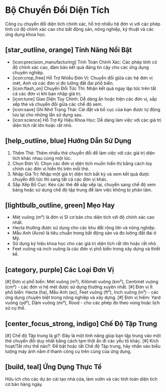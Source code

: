 # Bộ Chuyển Đổi Diện Tích
Công cụ chuyển đổi diện tích chính xác, hỗ trợ nhiều hệ đơn vị với các phép tính có độ chính xác cao cho bất động sản, nông nghiệp, kỹ thuật và các ứng dụng khoa học.

## [star_outline, orange] Tính Năng Nổi Bật
- [icon:precision_manufacturing] Tính Toán Chính Xác: Các phép tính có độ chính xác cao, đảm bảo kết quả đáng tin cậy cho các ứng dụng chuyên nghiệp.
- [icon:crop_free] Hỗ Trợ Nhiều Đơn Vị: Chuyển đổi giữa các hệ đơn vị mét, Anh và các đơn vị đo lường đất đai phổ biến.
- [icon:flash_on] Chuyển Đổi Tức Thì: Nhận kết quả ngay lập tức trên tất cả các đơn vị khi bạn nhập giá trị.
- [icon:tune] Giao Diện Tùy Chỉnh: Dễ dàng ẩn hoặc hiện các đơn vị, sắp xếp thẻ và chuyển đổi giữa các chế độ xem.
- [icon:save] Ghi Nhớ Trạng Thái: Cài đặt và bố cục của bạn được tự động lưu lại cho những lần sử dụng sau.
- [icon:science] Hỗ Trợ Ký Hiệu Khoa Học: Dễ dàng làm việc với các giá trị diện tích rất lớn hoặc rất nhỏ.

## [help_outline, blue] Hướng Dẫn Sử Dụng
1. Thêm Thẻ: Thêm nhiều thẻ chuyển đổi để làm việc với các giá trị diện tích khác nhau cùng một lúc.
2. Chọn Đơn Vị: Chọn các đơn vị diện tích muốn hiển thị bằng cách tùy chỉnh các đơn vị hiển thị trên mỗi thẻ.
3. Nhập Giá Trị: Nhập một giá trị diện tích bất kỳ và xem kết quả được chuyển đổi tức thì sang tất cả các đơn vị khác.
4. Sắp Xếp Bố Cục: Kéo các thẻ để sắp xếp lại, chuyển sang chế độ xem bảng hoặc sử dụng chế độ tập trung để làm việc không bị phân tâm.

## [lightbulb_outline, green] Mẹo Hay
- Mét vuông (m²) là đơn vị SI cơ bản cho diện tích với độ chính xác cao nhất.
- Hecta thường được sử dụng cho các khu đất rộng lớn và nông nghiệp.
- Mẫu Anh (Acre) là tiêu chuẩn trong bất động sản và đo lường đất đai ở Mỹ.
- Sử dụng ký hiệu khoa học cho các giá trị diện tích rất lớn hoặc rất nhỏ.
- Feet vuông và inch vuông là các đơn vị phổ biến trong xây dựng và thiết kế.

## [category, purple] Các Loại Đơn Vị
[#] Đơn vị phổ biến: Mét vuông (m²), Kilômét vuông (km²), Centimét vuông (cm²) - các đơn vị hệ mét được sử dụng thường xuyên nhất.
[#] Đơn vị Ít phổ biến: Hecta (ha), Mẫu Anh (ac), Feet vuông (ft²), Inch vuông (in²) - các ứng dụng chuyên biệt trong nông nghiệp và xây dựng.
[#] Đơn vị hiếm: Yard vuông (yd²), Dặm vuông (mi²), Rood - cho các phép đo theo vùng hoặc lịch sử cụ thể.

## [center_focus_strong, indigo] Chế Độ Tập Trung
[#] Chế độ Tập trung là gì?: Đây là một tính năng giúp bạn tập trung vào một thẻ chuyển đổi duy nhất bằng cách tạm thời ẩn đi các yếu tố khác.
[#] Kích hoạt/Tắt như thế nào?: Để bật hoặc tắt Chế độ Tập trung, hãy nhấn vào biểu tượng máy ảnh nằm ở thanh công cụ trên cùng của ứng dụng.

## [build, teal] Ứng Dụng Thực Tế
Hữu ích cho các dự án cải tạo nhà cửa, làm vườn và các tính toán diện tích cơ bản hàng ngày.

